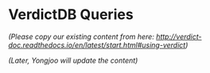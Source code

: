 # VerdictDB Queries

*(Please copy our existing content from here: http://verdict-doc.readthedocs.io/en/latest/start.html#using-verdict)*

*(Later, Yongjoo will update the content)*